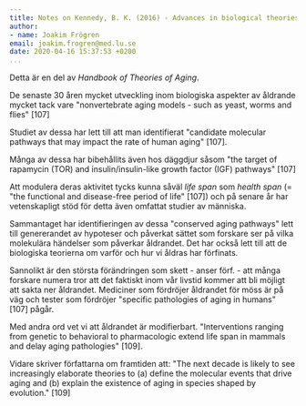 ```yaml
---
title: Notes on Kennedy, B. K. (2016) - Advances in biological theories of aging
author:
- name: Joakim Frögren
email: joakim.frogren@med.lu.se
date: 2020-04-16 15:37:53 +0200
...
```


Detta är en del av *Handbook of Theories of Aging*.

De senaste 30 åren mycket utveckling inom biologiska aspekter av åldrande mycket tack vare "nonvertebrate aging models - such as yeast, worms and flies" [107]

Studiet av dessa har lett till att man identifierat "candidate molecular pathways that may impact the rate of human aging" [107].

Många av dessa har bibehållits även hos däggdjur såsom "the target of rapamycin (TOR) and insulin/insulin-like growth factor (IGF) pathways" [107]

Att modulera deras aktivitet tycks kunna såväl *life span* som *health span* (= "the functional and disease-free period of life" [107]) och på senare år har vetenskapligt stöd för detta även omfattat studier av människa.

Sammantaget har identifieringen av dessa "conserved aging pathways" lett till genererandet av hypoteser och påverkat sättet som forskare ser på vilka molekulära händelser som påverkar åldrandet. Det har också lett till att de biologiska teorierna om varför och hur vi åldras har förfinats.

Sannolikt är den största förändringen som skett - anser förf. - att många forskare numera tror att det faktiskt inom vår livstid kommer att bli möjligt att sakta ner åldrandet. Mediciner som fördröjer åldrandet för möss är på väg och tester som fördröjer "specific pathologies of aging in humans" [107] pågår.

Med andra ord vet vi att åldrandet är modifierbart. "Interventions ranging from genetic to behavioral to pharmacologic extend life span in mammals and delay aging pathologies" [109].

Vidare skriver författarna om framtiden att: "The next decade is likely to see increasingly elaborate theories to (a) define the molecular events that drive aging and (b) explain the existence of aging in species shaped by evolution." [109]
